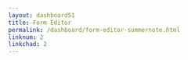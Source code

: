 ```yaml
---
layout: dashboard51
title: Form Editor
permalink: /dashboard/form-editor-summernote.html
linknum: 2
linkchad: 2
---
```

